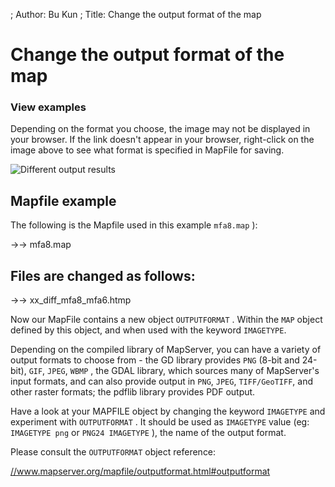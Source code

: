 ; Author: Bu Kun
; Title: Change the output format of the map

# Change the output format of the map


### View examples



Depending on the format you choose, the image may not be displayed in your browser. If the link doesn't appear in your browser, right-click on the image above to see what format is specified in MapFile for saving.

![Different output results](http://webgis.pub/cgi-bin/mapserv?map=/owg/mfa8.map&layers=land-shallow-topo+wcountry-line&map.imagetype=AGG&mode=map)

## Mapfile example


The following is the Mapfile used in this example ``mfa8.map`` ):

->-> mfa8.map


## Files are changed as follows:

->-> xx_diff_mfa8_mfa6.htmp

Now our MapFile contains a new object ``OUTPUTFORMAT`` .
Within the ``MAP`` object defined by this object, and when used with the keyword ``IMAGETYPE``.

Depending on the compiled library of MapServer, you can have a variety of output formats to choose from - the GD library provides ``PNG`` (8-bit and 24-bit), ``GIF``, ``JPEG``, ``WBMP`` , the GDAL library, which sources many of MapServer's input formats, and can also provide output in ``PNG``, ``JPEG``, ``TIFF/GeoTIFF``, and other raster formats; the pdflib library provides PDF output.

<!-- Mingku provides flash output -->

Have a look at your MAPFILE object by changing the keyword ``IMAGETYPE`` and experiment with ``OUTPUTFORMAT`` .
It should be used as ``IMAGETYPE`` value (eg: ``IMAGETYPE png`` or ``PNG24 IMAGETYPE`` ), the name of the output format.

Please consult the ``OUTPUTFORMAT`` object reference:

<a href="//www.mapserver.org/mapfile/outputformat.html#outputformat" target="_blank">
//www.mapserver.org/mapfile/outputformat.html#outputformat
</a>
